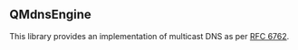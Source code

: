 ## QMdnsEngine

This library provides an implementation of multicast DNS as per [RFC 6762](https://tools.ietf.org/html/rfc6762).
